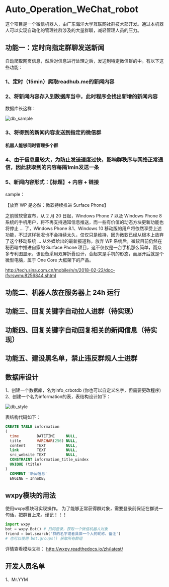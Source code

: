 # Auto_Operation_WeChat_robot

这个项目是一个微信机器人，由广东海洋大学互联网社群技术部开发。通过本机器人可以实现自动化的管理社群涉及的大量群聊，减轻管理人员的压力。

## 功能一：定时向指定群聊发送新闻
自动爬取网页信息，然后对信息进行处理之后，发送到特定微信群的中。有以下这些功能：
### 1、定时（15min）爬取readhub.me的新闻内容

### 2、将新闻内容存入到数据库当中，此时程序会找出新增的新闻内容

数据库长这样：

![db_sample](https://codingnote.oss-cn-shenzhen.aliyuncs.com/db_sample.png)

### 3、将得到的新闻内容发送到指定的微信群
#### 机器人能够同时管理多个群

### 4、由于信息量较大，为防止发送速度过快，影响群秩序与网络正常通信，因此获取到的内容每隔1min发送一条

### 5、新闻内容形式：【标题】+ 内容 + 链接

sample：

【放弃 WP 是必然：微软持续推进 Surface Phone】

之前微软曾宣布，从 2 月 20 日起，Windows Phone 7 以及 Windows Phone 8 系统的手机用户，将不再支持通知信息推送，而一些有价值的动态方块更新功能也将停止 ... 了，Windows Phone 8.1、Windows 10 移动版的用户将依然享受上述功能，不过这样状况也不会持续太久，仅仅只是维持，因为微软已经从根本上放弃了这个移动系统 ... 从外媒给出的最新报道称，放弃 WP 系统后，微软目前仍然在秘密暗中推进自家的 Surface Phone 项目，这不仅仅是一台手机那么简单，而众多专利图显示，该设备采用双屏折叠设计，合起来是手机的形态，而展开后就是个微型电脑，属于 One Core 大框架下的产品。

http://tech.sina.com.cn/mobile/n/n/2018-02-22/doc-ifyrswmu8256844.shtml


## 功能二、机器人放在服务器上 24h 运行

## 功能三、回复关键字自动拉人进群（待实现）

## 功能四、回复关键字自动回复相关的新闻信息（待实现）

## 功能五、建设黑名单，禁止违反群规人士进群

## 数据库设计
1、创建一个数据库，名为info_crbotdb (你也可以自定义名字，但需要更改程序)
2、创建一个名为information的表，表结构设计如下：

![db_style](https://codingnote.oss-cn-shenzhen.aliyuncs.com/db_style.png)

表结构代码如下：

```sql
CREATE TABLE information
(
  time        DATETIME     NULL,
  title       VARCHAR(256) NULL,
  content     TEXT         NULL,
  link        TEXT         NULL,
  src_website TEXT         NULL,
  CONSTRAINT information_title_uindex
  UNIQUE (title)
)
  COMMENT '新闻信息'
  ENGINE = InnoDB;
```

## wxpy模块的用法
使用wxpy模块可实现操作。
为了能够正常获得群对象，需要登录前保证在群说一句话，把群冒上来。谨记！！！

```python
import wxpy
bot = wxpy.Bot() # 扫码登录，获取一个微信机器人对象
friend = bot.search('群的名字或者具体一个人的昵称、备注')
# 也可以使用 bot.groups() 获取所有群组
```
详情查看模块文档：
http://wxpy.readthedocs.io/zh/latest/

## 开发人员名单
1、Mr.YYM
